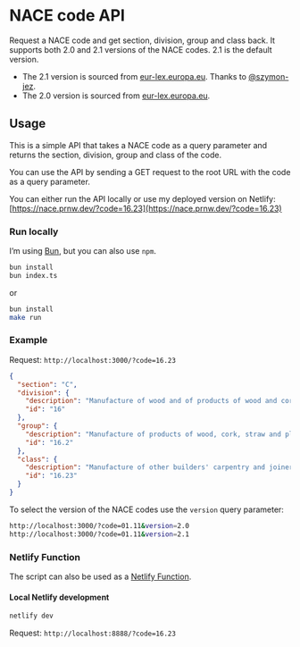 # NACE code API

Request a NACE code and get section, division, group and class back. It supports both 2.0 and 2.1 versions of the NACE codes. 2.1 is the default version.

- The 2.1 version is sourced from [eur-lex.europa.eu](https://eur-lex.europa.eu/eli/reg_del/2023/137/oj). Thanks to [@szymon-jez](https://github.com/jnsprnw/nace-codes/issues/5).
- The 2.0 version is sourced from [eur-lex.europa.eu](https://eur-lex.europa.eu/legal-content/EN/TXT/PDF/?uri=CELEX:32006R1893).

## Usage

This is a simple API that takes a NACE code as a query parameter and returns the section, division, group and class of the code.

You can use the API by sending a GET request to the root URL with the code as a query parameter.

You can either run the API locally or use my deployed version on Netlify: [https://nace.prnw.dev/?code=16.23](https://nace.prnw.dev/?code=16.23)

### Run locally

I’m using [Bun](https://bun.sh/), but you can also use `npm`.

```bash
bun install
bun index.ts
```

or

```bash
bun install
make run
```

### Example

Request: `http://localhost:3000/?code=16.23`

```json
{
  "section": "C",
  "division": {
    "description": "Manufacture of wood and of products of wood and cork, except furniture; manufacture of articles of straw and plaiting materials",
    "id": "16"
  },
  "group": {
    "description": "Manufacture of products of wood, cork, straw and plaiting materials",
    "id": "16.2"
  },
  "class": {
    "description": "Manufacture of other builders' carpentry and joinery",
    "id": "16.23"
  }
}
```

To select the version of the NACE codes use the `version` query parameter:

```bash
http://localhost:3000/?code=01.11&version=2.0
http://localhost:3000/?code=01.11&version=2.1
```

### Netlify Function

The script can also be used as a [Netlify Function](https://www.netlify.com/platform/core/functions/).

#### Local Netlify development

```bash
netlify dev
```

Request: `http://localhost:8888/?code=16.23`
